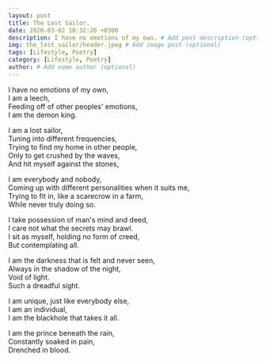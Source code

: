 ```yaml
---
layout: post
title: The Lost Sailor.
date: 2020-03-02 10:32:20 +0300
description: I have no emotions of my own. # Add post description (optional)
img: the_lost_sailor/header.jpeg # Add image post (optional)
tags: [Lifestyle, Poetry]
category: [Lifestyle, Poetry]
author: # Add name author (optional)
---
```


I have no emotions of my own, <br/>
I am a leech, <br/>
Feeding off of other peoples' emotions, <br/>
I am the demon king. <br/>

I am a lost sailor, <br/>
Tuning into different frequencies, <br/>
Trying to find my home in other people, <br/>
Only to get crushed by the waves, <br/>
And hit myself against the stones, <br/>

I am everybody and nobody, <br/>
Coming up with different personalities when it suits me, <br/>
Trying to fit in, like a scarecrow in a farm, <br/>
While never truly doing so. <br/>

I take possession of man's mind and deed, <br/>
I care not what the secrets may brawl. <br/>
I sit as myself, holding no form of creed, <br/>
But contemplating all. <br/>

I am the darkness that is felt and never seen, <br/>
Always in the shadow of the night, <br/>
Void of light. <br/>
Such a dreadful sight. <br/>

I am unique, just like everybody else, <br/>
I am an individual, <br/>
I am the blackhole that takes it all. <br/>

I am the prince beneath the rain, <br/>
Constantly soaked in pain, <br/>
Drenched in blood. <br/>
